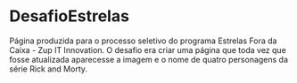 # DesafioEstrelas

Página produzida para o processo seletivo do programa Estrelas Fora da Caixa - Zup IT Innovation. O desafio era criar uma página que toda vez que fosse atualizada aparecesse a imagem e o nome de quatro personagens da série Rick and Morty. 

